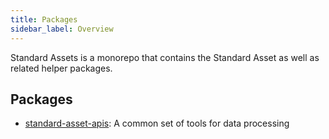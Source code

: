```yaml
---
title: Packages
sidebar_label: Overview
---
```


Standard Assets is a monorepo that contains the Standard Asset as well as related helper packages.

## Packages

- [standard-asset-apis](./standard-asset-apis/overview.md): A common set of tools for data processing
